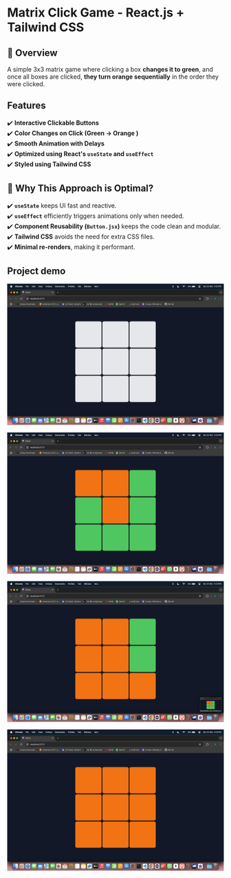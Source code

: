 #  Matrix Click Game - React.js + Tailwind CSS

## 📝 Overview
A simple 3x3 matrix game where clicking a box **changes it to green**, and once all boxes are clicked, **they turn orange sequentially** in the order they were clicked.

##  Features
✔️ **Interactive Clickable Buttons**  
✔️ **Color Changes on Click (Green  → Orange )**  
✔️ **Smooth Animation with Delays**  
✔️ **Optimized using React's `useState` and `useEffect`**  
✔️ **Styled using Tailwind CSS** 


## 🎯 Why This Approach is Optimal?

✔️ **`useState`** keeps UI fast and reactive.  
✔️ **`useEffect`** efficiently triggers animations only when needed.  
✔️ **Component Reusability (`Button.jsx`)** keeps the code clean and modular.  
✔️ **Tailwind CSS** avoids the need for extra CSS files.  
✔️ **Minimal re-renders**, making it performant.  

## Project demo


![s1](https://raw.githubusercontent.com/khushinegi01/Edxso_assignment/6872686638db5eef9b411b5cd250784efb872be8/Screenshot1.png)


![s2](https://raw.githubusercontent.com/khushinegi01/Edxso_assignment/6872686638db5eef9b411b5cd250784efb872be8/Screenshot2.png)


![s3](https://raw.githubusercontent.com/khushinegi01/Edxso_assignment/6872686638db5eef9b411b5cd250784efb872be8/Screenshot3.png)


![s4](https://raw.githubusercontent.com/khushinegi01/Edxso_assignment/6872686638db5eef9b411b5cd250784efb872be8/Screenshot4.png)



